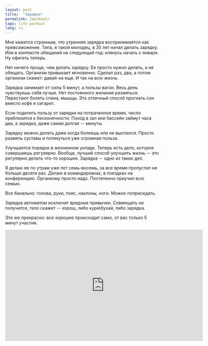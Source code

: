 ```yaml
---
layout: post
title:  "Зарядка"
permalink: /workout/
tags: life workout
lang: ru
---
```


Мне кажется странным, что утренняя зарядка воспринимается как
превозможение. Типа, я такой молодец, в 35 лет начал делать зарядку. Или в
контексте обещаний на следующий год: клянусь начать с января. Ну офигеть теперь.

Нет ничего проще, чем делать зарядку. Ее просто нужно делать, а не
обещать. Организм привыкает мгновенно. Сделал раз, два, а потом организм скажет:
давай-ка еще. И так на всю жизнь.

Зарядка занимает от силы 5 минут, а пользы вагон. Весь день чувствуешь себя
лучше. Нет постоянного желания размяться. Перестают болеть спина, мышцы. Это
отличный способ прогнать сон вместо кофе и сигарет.

Если поделить пользу от зарядки на потраченное время, число приблизится к
бесконечности. Поход в зал или бассейн займут часа два, а зарядка, даже самая
долгая -- минуты.

Зарядку можно делать даже когда болеешь или не выспался. Просто размять суставы
и потянуться уже огромная польза.

Улучшается порядок в жизненном укладе. Теперь есть дело, которое совершаешь
регулярно. Вообще, лучший способ улучшить жизнь -- это регулярно делать что-то
хорошее. Зарядка -- одно из таких дел.

Я делаю ее по утрам уже лет семь-восемь, за все время пропустил не больше десяти
раз. Делаю в командировках, в поездках на конференцию. Организму просто
надо. Постепенно приучил всю семью.

Все банально: голова, руки, пояс, наклоны, ноги. Можно поприседать.

Зарядка автоматом исключит вредные привычки. Совмещать не получится, тело скажет
-- хорош, либо кури\бухай, либо зарядка.

Это же прекрасно: все хорошее происходит само, от вас только 5 минут участия.

<iframe width="640" height="360" src="https://www.youtube.com/embed/2OoVB2AAtOQ"
frameborder="0" allow="autoplay; encrypted-media" allowfullscreen></iframe>
